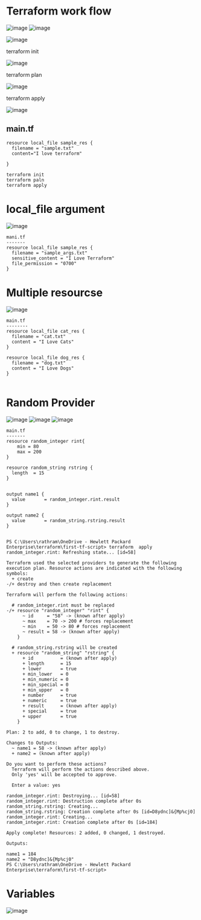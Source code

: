 Terraform work flow
===================

![image](https://user-images.githubusercontent.com/53966749/201637822-8e47de8c-b8f8-48d2-ac35-74a486eb003e.png)
![image](https://user-images.githubusercontent.com/53966749/201638379-82129fc2-b8f3-4c42-8d64-0ede385a89b1.png)

![image](https://user-images.githubusercontent.com/53966749/201640426-180ecdd1-1b75-447b-a17f-6400348c8c3d.png)

terraform init

![image](https://user-images.githubusercontent.com/53966749/201641168-4c3a98d3-487e-4496-8981-6e8431fc2864.png)

terraform plan

![image](https://user-images.githubusercontent.com/53966749/201641333-add53fab-9857-43f5-8507-8814452dbe28.png)

terraform apply

![image](https://user-images.githubusercontent.com/53966749/201641770-a158bb8e-c3d3-4395-87d9-8dd4d00ad8a2.png)


main.tf
-------
```
resource local_file sample_res {
  filename = "sample.txt"
  content="I love terraform"

}

terraform init
terraform paln
terraform apply
```

local_file argument
====================
![image](https://user-images.githubusercontent.com/53966749/201647638-0324de53-88c8-4ee5-9f55-31a3a394f438.png)

```
mani.tf
-------
resource local_file sample_res {
  filename = "sample_args.txt"
  sensitive_content = "I Love Terraform"
  file_permission = "0700"
}

```
Multiple resourcse
=====================
![image](https://user-images.githubusercontent.com/53966749/201648018-408d91c8-5a3e-487c-b748-386f0bd5bfeb.png)
```
main.tf
--------
resource local_file cat_res {
  filename = "cat.txt"
  content = "I Love Cats"
}

resource local_file dog_res {
  filename = "dog.txt"
  content = "I Love Dogs"
}


```

Random Provider
===============

![image](https://user-images.githubusercontent.com/53966749/201648770-e9c88817-8369-407a-98b2-2b57e21ba876.png)
![image](https://user-images.githubusercontent.com/53966749/201649260-bf4a1bd9-c21c-4c2b-b0d7-bc46d09d08ea.png)
![image](https://user-images.githubusercontent.com/53966749/201650011-fbbcce15-1420-4cf6-9388-b7c4a43cf2c6.png)

```
main.tf
-------
resource random_integer rint{
    min = 80
    max = 200
}

resource random_string rstring {
  length  = 15
}


output name1 {
  value       = random_integer.rint.result
}

output name2 {
  value       = random_string.rstring.result
}


PS C:\Users\rathram\OneDrive - Hewlett Packard Enterprise\terraform\first-tf-script> terraform  apply
random_integer.rint: Refreshing state... [id=58]

Terraform used the selected providers to generate the following execution plan. Resource actions are indicated with the following symbols:
  + create
-/+ destroy and then create replacement

Terraform will perform the following actions:

  # random_integer.rint must be replaced
-/+ resource "random_integer" "rint" {
      ~ id     = "58" -> (known after apply)
      ~ max    = 70 -> 200 # forces replacement
      ~ min    = 50 -> 80 # forces replacement
      ~ result = 58 -> (known after apply)
    }

  # random_string.rstring will be created
  + resource "random_string" "rstring" {
      + id          = (known after apply)
      + length      = 15
      + lower       = true
      + min_lower   = 0
      + min_numeric = 0
      + min_special = 0
      + min_upper   = 0
      + number      = true
      + numeric     = true
      + result      = (known after apply)
      + special     = true
      + upper       = true
    }

Plan: 2 to add, 0 to change, 1 to destroy.

Changes to Outputs:
  ~ name1 = 58 -> (known after apply)
  + name2 = (known after apply)

Do you want to perform these actions?
  Terraform will perform the actions described above.
  Only 'yes' will be accepted to approve.

  Enter a value: yes

random_integer.rint: Destroying... [id=58]
random_integer.rint: Destruction complete after 0s
random_string.rstring: Creating...
random_string.rstring: Creation complete after 0s [id=D8ydnc]&{Mp%cj0]
random_integer.rint: Creating...
random_integer.rint: Creation complete after 0s [id=184]

Apply complete! Resources: 2 added, 0 changed, 1 destroyed.

Outputs:

name1 = 184
name2 = "D8ydnc]&{Mp%cj0"
PS C:\Users\rathram\OneDrive - Hewlett Packard Enterprise\terraform\first-tf-script> 

```

Variables
==========
![image](https://user-images.githubusercontent.com/53966749/201652367-19faaba4-80c7-4ae5-a773-adaa81b1f544.png)


